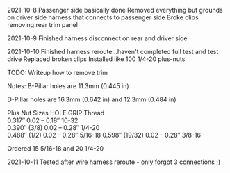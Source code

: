 2021-10-8
Passenger side basically done
Removed everything but grounds on driver side harness that connects to passenger side
Broke clips removing rear trim panel

2021-10-9
Finished harness disconnect on rear and driver side

2021-10-10
Finished harness reroute...haven't completed full test and test drive
Replaced broken clips
Installed like 100 1/4-20 plus-nuts


TODO: Writeup how to remove trim

Notes:
B-Pillar holes are 11.3mm (0.445 in)

D-Pillar holes are 16.3mm (0.642 in) and 12.3mm (0.484 in) 

Plus Nut Sizes
HOLE    GRIP	        Thread	
0.317″	        0.02 – 0.18″	10-32	
0.390″ (3/8)	0.02 – 0.28″	1/4-20	
0.488″ (1/2)    0.02 – 0.28″	5/16-18	
0.598″ (19/32)  0.02 – 0.28″	3/8-16	

Ordered 15 5/16-18 and 20 1/4-20

2021-10-11
Tested after wire harness reroute - only forgot 3 connections ;)